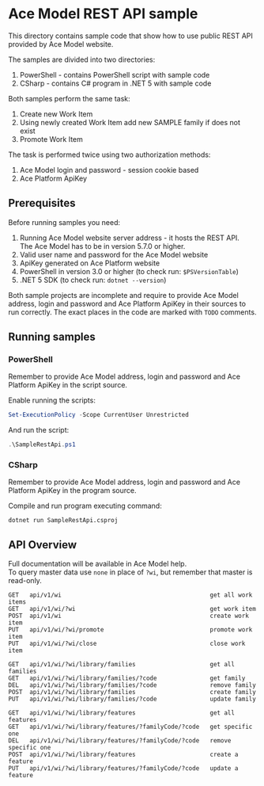 # Ace Model REST API sample

This directory contains sample code that show how to use public REST API provided by Ace Model website.

The samples are divided into two directories:
1. PowerShell - contains PowerShell script with sample code
2. CSharp - contains C# program in .NET 5 with sample code

Both samples perform the same task:
1. Create new Work Item
2. Using newly created Work Item add new SAMPLE family if does not exist
3. Promote Work Item

The task is performed twice using two authorization methods:
1. Ace Model login and password - session cookie based
2. Ace Platform ApiKey

## Prerequisites

Before running samples you need:
1. Running Ace Model website server address - it hosts the REST API.  
   The Ace Model has to be in version 5.7.0 or higher.
2. Valid user name and password for the Ace Model website
3. ApiKey generated on Ace Platform website
4. PowerShell in version 3.0 or higher (to check run: `$PSVersionTable`)
5. .NET 5 SDK (to check run: `dotnet --version`)

Both sample projects are incomplete and require to provide Ace Model address,
login and password and Ace Platform ApiKey in their sources to run correctly.
The exact places in the code are marked with `TODO` comments.

## Running samples

### PowerShell

Remember to provide Ace Model address, login and password and Ace Platform ApiKey in the script source.

Enable running the scripts:
```powershell
Set-ExecutionPolicy -Scope CurrentUser Unrestricted
```

And run the script:
```powershell
.\SampleRestApi.ps1
```

### CSharp

Remember to provide Ace Model address, login and password and Ace Platform ApiKey in the program source.

Compile and run program executing command:
```
dotnet run SampleRestApi.csproj
```

## API Overview

Full documentation will be available in Ace Model help.  
To query master data use `none` in place of `?wi`, but remember that master is read-only.

```
GET   api/v1/wi                                          get all work items
GET   api/v1/wi/?wi                                      get work item
POST  api/v1/wi                                          create work item
PUT   api/v1/wi/?wi/promote                              promote work item
PUT   api/v1/wi/?wi/close                                close work item

GET   api/v1/wi/?wi/library/families                     get all families
GET   api/v1/wi/?wi/library/families/?code               get family
DEL   api/v1/wi/?wi/library/families/?code               remove family
POST  api/v1/wi/?wi/library/families                     create family
PUT   api/v1/wi/?wi/library/families/?code               update family

GET   api/v1/wi/?wi/library/features                     get all features
GET   api/v1/wi/?wi/library/features/?familyCode/?code   get specific one
DEL   api/v1/wi/?wi/library/features/?familyCode/?code   remove specific one
POST  api/v1/wi/?wi/library/features                     create a feature
PUT   api/v1/wi/?wi/library/features/?familyCode/?code   update a feature
```

